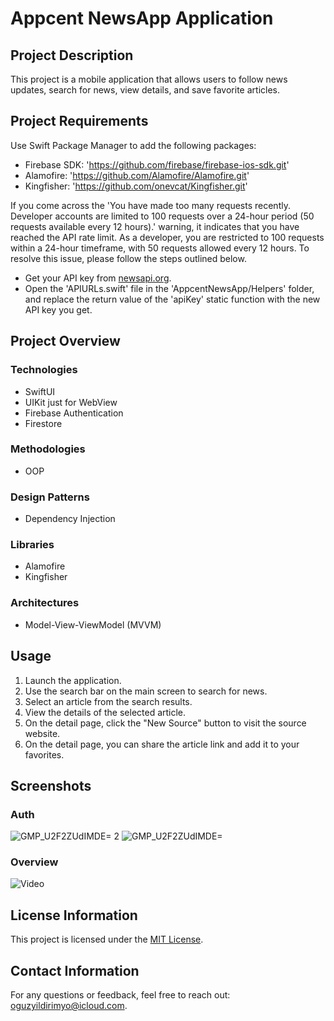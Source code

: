 # Appcent NewsApp Application

## Project Description
This project is a mobile application that allows users to follow news updates, search for news, view details, and save favorite articles.

## Project Requirements
Use Swift Package Manager to add the following packages:
- Firebase SDK: 'https://github.com/firebase/firebase-ios-sdk.git'
- Alamofire: 'https://github.com/Alamofire/Alamofire.git'
- Kingfisher: 'https://github.com/onevcat/Kingfisher.git'

If you come across the 'You have made too many requests recently. Developer accounts are limited to 100 requests over a 24-hour period (50 requests available every 12 hours).' warning, it indicates that you have reached the API rate limit. As a developer, you are restricted to 100 requests within a 24-hour timeframe, with 50 requests allowed every 12 hours. To resolve this issue, please follow the steps outlined below.
- Get your API key from [newsapi.org](https://newsapi.org/).
- Open the 'APIURLs.swift' file in the 'AppcentNewsApp/Helpers' folder, and replace the return value of the 'apiKey' static function with the new API key you get.

## Project Overview

### Technologies
- SwiftUI
- UIKit just for WebView
- Firebase Authentication
- Firestore

### Methodologies
- OOP

### Design Patterns
- Dependency Injection

### Libraries
- Alamofire
- Kingfisher

### Architectures
- Model-View-ViewModel (MVVM)

## Usage
1. Launch the application.
2. Use the search bar on the main screen to search for news.
3. Select an article from the search results.
4. View the details of the selected article.
5. On the detail page, click the "New Source" button to visit the source website.
6. On the detail page, you can share the article link and add it to your favorites.

## Screenshots

### Auth
![GMP_U2F2ZUdIMDE= 2](https://github.com/oguzzyildirim/AppcentNewsApp/assets/56165405/b5a09e49-0301-4e65-b820-e625b6f639b0)
![GMP_U2F2ZUdIMDE=](https://github.com/oguzzyildirim/AppcentNewsApp/assets/56165405/66a9de19-97b8-4c1a-92de-8ddeb71f0b0f)

### Overview
![Video](https://github.com/oguzzyildirim/AppcentNewsApp/assets/56165405/a377b2f4-f5e0-4dde-b7d1-2b8f5ee6fa5d)

## License Information
This project is licensed under the [MIT License](LICENSE).

## Contact Information
For any questions or feedback, feel free to reach out: [oguzyildirimyo@icloud.com](mailto:oguzyildirimyo@icloud.com).
